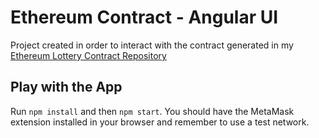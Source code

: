 # Ethereum Contract - Angular UI

Project created in order to interact with the contract generated in my [Ethereum Lottery Contract Repository](https://github.com/maxicandelero/ethereum-contracts-lottery)

## Play with the App

Run `npm install` and then `npm start`. You should have the MetaMask extension installed in your browser and remember to use a test network.
